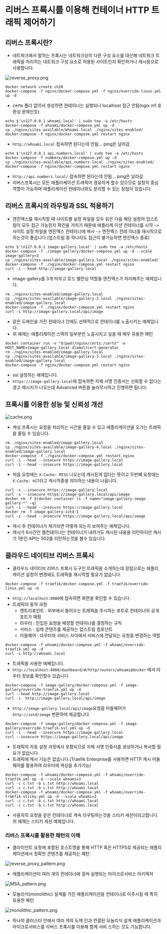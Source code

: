 # 리버스 프록시를 이용해 컨테이너 HTTP 트래픽 제어하기

## 리버스 프록시란?

- 네트워크에서 말하는 프록시는 네트워크상의 다른 구성 요소를 대신해 네트워크 트래픽을 처리하는 네트워크 구성 요소로 허용된 사이트인지 확인하거나 캐시용으로 사용합니다.

![reverse_proxy.png](./image/reverse_proxy.png)

```shell
docker network create ch20
docker-compose -f nginx/docker-compose.yml -f nginx/override-linux.yml up -d
```

- certs 폴더 없어서 생성하면 컨테이너는 실행되나 localhost 접근 안됨(ngix m1 호환성 문제인듯)

```shell
echo $'\n127.0.0.1 whoami.local' | sudo tee -a /etc/hosts
docker-compose -f whoami/docker-compose.yml up -d
cp ./nginx/sites-available/whoami.local ./nginx/sites-enabled/
docker-compose -f nginx/docker-compose.yml restart nginx
```

- `http://whoami.local` 접속하면 된다는데 안됨... ping은 날라감

```shell
echo $'\n127.0.0.1 api.numbers.local' | sudo tee -a /etc/hosts
docker-compose -f numbers/docker-compose.yml up -d
cp ./nginx/sites-available/api.numbers.local ./nginx/sites-enabled/
docker-compose -f nginx/docker-compose.yml restart nginx
```

- `http://api.numbers.local/` 접속하면 된다는데 안됨... ping은 날라감
- 리버스프록시는 모든 애플리케이션 트래픽이 경유하게 할수 있으므로 설정의 중심역할이 가능하며 애플리케이션 컨테이너와도 분리할 수 있는 장점이 있습니다.

## 리버스 프록시의 라우팅과 SSL 적용하기

- 엔진엑스를 재시작할 때 사이트별 설정 파일을 모두 읽은 다음 해당 설정의 업스트림이 모두 접근 가능한지 확인을 거치기 때문에
  애플리케 이션 컨테이너를 시작 -> 사이트 설정 파일을 엔진엑스 컨테이너에 복사 -> 엔진엑스 컨테 이너를 재시작으로 하는것이 좋습니다.(업스트림 중 하나라도 접근이 불가능하면 엔진엑스 종료)

```shell
echo $'\n127.0.0.1 image-gallery.local' | sudo tee -a /etc/hosts
docker-compose -f ./image-gallery/docker-compose.yml up -d --scale image-gallery=3
cp ./nginx/sites-available/image-gallery.local ./nginx/sites-enabled/
docker-compose -f ./nginx/docker-compose.yml restart nginx
curl -i --head http://image-gallery.local
```

- image-gallery를 3개 띄우고 로드 밸런싱 역할을 엔진엑스가 처리해주는 예제입니다.

```shell
rm ./nginx/sites-enabled/image-gallery.local
cp ./nginx/sites-available/image-gallery-2.local ./nginx/sites-enabled/image-gallery.local
docker-compose -f ./nginx/docker-compose.yml restart nginx
curl -i http://image-gallery.local/api/image
```

- 같은 도메인을 가진 컨테이너 간에도 선택적으로 컨테이너를 노출시키는 예제입니다.
- 위 예제는 애플리케이션 스택의 일부분만 노출시키고 싶을 때 매우 유용한 패턴

```shell
docker container run -v "$(pwd)/nginx/certs:/certs" -e HOST_NAME=image-gallery.local diamol/cert-generator
rm ./nginx/sites-enabled/image-gallery.local
cp ./nginx/sites-available/image-gallery-3.local ./nginx/sites-enabled/image-gallery.local
docker-compose -f nginx/docker-compose.yml restart nginx
```

- ssl 설정하는 예제입니다.
- `https://image-gallery.local`에 접속하면 자체 서명 인증서는 신뢰할 수 없다는 경고 메시지가 나오는데 Advanced 버튼을 눌러무시하고 진행하면 됩니다.

## 프록시를 이용한 성능 및 신뢰성 개선

![cache.png](./image/cache.png)

- 캐싱 프록시는 요청을 처리하는 시간을 줄일 수 있고 애플리케이션을 오가는 트래픽을 줄일 수 있습니다.

```shell
rm ./nginx/sites-enabled/image-gallery.local
cp ./nginx/sites-available/image-gallery-4.local ./nginx/sites-enabled/image-gallery.local
docker-compose -f ./nginx/docker-compose.yml restart nginx
curl -i --head --insecure https://image-gallery.local
curl -i --head --insecure https://image-gallery.local
```

- 처음 요청에는 `X-Cache: MISS` 나오는데 캐시된게 없다는 뜻이고 두번쨰 요청에는 `X-Cache: HIT`라고 캐시적중을 의미하는 내용이 나옵니다.

```shell
curl -s --insecure https://image-gallery.local
curl -s --insecure https://image-gallery.local/api/image
docker rm -f $(docker container ls -f name="image-gallery-image-gallery-*" -q)
curl -i --head --insecure https://image-gallery.local
docker rm -f image-gallery-iotd-1
curl -i --head --insecure https://image-gallery.local/api/image
```

- 캐시 후 컨테이너가 제가되면 어떻게 되는지 보여주는 예제입니다.
- 캐시가 6시간인 웹컨테이너는 컨테이너가 내려가도 캐시된 내용을 리턴하지만 캐시가 1분인 API는 502를 리턴하는것을 볼수 있습니다.

## 클라우드 네이티브 리버스 프록시

- 클라우드 네이티브 리버스 프록시 도구인 트래픽을 소개하는데 장점으로는 애플리케이션 설정이 변경돼도 트래픽을 재시작할 필요가 없습니다.

```shell
docker-compose -f traefik/docker-compose.yml -f traefik/override-linux.yml up -d
```

- `http://localhost:8080`에 접속하면 화면을 확인할 수 있습니다.
- 트래픽의 동작 과정
  - 엔트리포인트 : 외부에서 들어오는 트래픽을 주시하는 포트로 컨테이너의 공개 포트가 매핑
  - 라우터 : 인입된 요청을 배정할 컨테이너를 결정하는 규칙
  - 서비스 : 실제 콘텐츠를 제공하는 업스트림 컴포넌트
  - 미들웨어 : 라우터와 서비스 사이에서 서비스에 전달되는 요청을 변경하는 역할

```shell
docker-compose -f whoami/docker-compose.yml -f whoami/override-traefik.yml up -d
curl -i http://whoami.local
```

- 트래픽을 사용한 예쩨입니다.
- `http://localhost:8080/dashboard/#/http/routers/whoami@docker` 에서 라우터 정보를 확인할수 있습니다.

```shell
docker-compose -f image-gallery/docker-compose.yml -f image-gallery/override-traefik.yml up -d
curl --head http://image-gallery.local
curl -i  http://image-gallery.local/api/image
```

- `http://image-gallery.local/api/image`요청을 미들웨어가 `http://iotd/image` 변환하여 제공합니다.

```shell
docker-compose -f image-gallery/docker-compose.yml -f image-gallery/override-traefik-ssl.yml up -d
curl -i --head --insecure https://image-gallery.local
curl --insecure https://image-gallery.local/api/image
```

- 트래픽의 자동 설정 과정에서 포함되므로 자체 서명 인증서를 생성하거나 복사할 필요가 없습니다.
- 트래픽에 캐시 기능은 없습니다.(Traefik Enterprise를 사용하면 HTTP 캐시 미들웨어를 활용하여 라우터에 캐싱을 추가가능)

```shell
docker-compose -f whoami/docker-compose.yml -f whoami/override-traefik.yml up -d --scale whoami=3
curl -c c.txt -b c.txt http://whoami.local
curl -c c.txt -b c.txt http://whoami.local
docker-compose -f whoami/docker-compose.yml -f whoami/override-traefik-sticky.yml up -d --scale whoami=3
curl -c c.txt -b c.txt http://whoami.local
curl -c c.txt -b c.txt http://whoami.local
```

- 사용자의 요청을 같은 컨테이너로 계속 라우팅하는것을 스티키 세션이라고합니다. 위 예제는 스티키 세션 예제입니다.

### 리버스 프록시를 활용한 패턴의 이해

- 클라이언트 요청에 포함된 호스트명을 통해 HTTP 혹은 HTTPS로 제공되는 애플리케이션에서 정확한 콘텐츠를 제공하는 패턴

![reverse_proxy_pattern.png](./image/reverse_proxy_pattern.png)

- 애플리케이션이 여러 개의 컨테이너에 걸쳐 실행되는 마이크로서비스 아키텍처

![MSA_pattern.png](./image/MSA_pattern.png)

- 모놀리식(monolithic) 설계를 가진 애플리케이션을 컨테이너로 이주시킬 때 특히 유용한 패턴

![monolithic_pattern.png](./image/monolithic_pattern.png)

- 하나의 클러스터 안에서 여러 개의 도메 인과 연결된 모놀리식 설계 애플리케이션과 마이크로서비스를 리버스 프록시를 이용해 함께 서비 스하는 것도 가능합니다.
